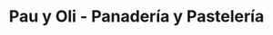 ---
title: "Pau y Oli - Panadería y Pastelería"
url: /vigo/pau-y-oli-panaderia-y-pasteleria/
shop: panadería
---